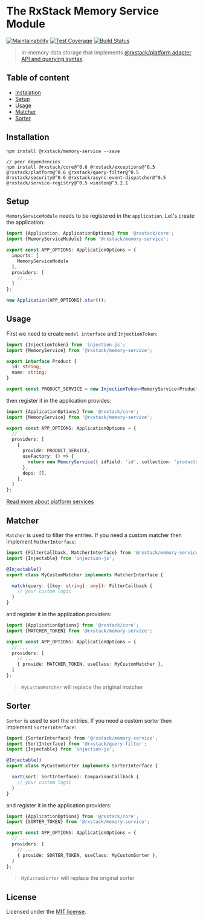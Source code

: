 # The RxStack Memory Service Module

[![Maintainability](https://api.codeclimate.com/v1/badges/9e8e95e4e45995eb5ddf/maintainability)](https://codeclimate.com/github/rxstack/memory-service/maintainability)
[![Test Coverage](https://api.codeclimate.com/v1/badges/9e8e95e4e45995eb5ddf/test_coverage)](https://codeclimate.com/github/rxstack/memory-service/test_coverage)
[![Build Status](https://travis-ci.org/rxstack/memory-service.svg?branch=master)](https://travis-ci.org/rxstack/memory-service)

> In-memory data storage that implements [@rxstack/platform adapter API and querying syntax](https://github.com/rxstack/rxstack/tree/master/packages/platform#services).

## Table of content

- [Instalation](#instalation)
- [Setup](#setup)
- [Usage](#usage)
- [Matcher](#matcher)
- [Sorter](#sorter)

## <a name="instalation"></a> Installation

```
npm install @rxstack/memory-service --save

// peer dependencies
npm install @rxstack/core@^0.6 @rxstack/exceptions@^0.5 @rxstack/platform@^0.6 @rxstack/query-filter@^0.5 @rxstack/security@^0.6 @rxstack/async-event-dispatcher@^0.5 @rxstack/service-registry@^0.5 winston@^3.2.1
```

## <a name="setup"></a>  Setup
`MemoryServiceModule` needs to be registered in the `application`. Let's create the application:

```typescript
import {Application, ApplicationOptions} from '@rxstack/core';
import {MemoryServiceModule} from '@rxstack/memory-service';

export const APP_OPTIONS: ApplicationOptions = {
  imports: [
    MemoryServiceModule
  ],
  providers: [
    // ...
  ]
};

new Application(APP_OPTIONS).start();
```

## <a name="usage"></a>  Usage

First we need to create `model interface` and `InjectionToken`:

```typescript
import {InjectionToken} from 'injection-js';
import {MemoryService} from '@rxstack/memory-service';

export interface Product {
  id: string;
  name: string;
}

export const PRODUCT_SERVICE = new InjectionToken<MemoryService<Product>>('PRODUCT_SERVICE');
```

then register it in the application provides:

```typescript
import {ApplicationOptions} from '@rxstack/core';
import {MemoryService} from '@rxstack/memory-service';

export const APP_OPTIONS: ApplicationOptions = {
  // ...
  providers: [
    {
      provide: PRODUCT_SERVICE,
      useFactory: () => {
        return new MemoryService({ idField: 'id', collection: 'products', defaultLimit: 25 });
      },
      deps: [],
    },
  ]
};
```

[Read more about platform services](https://github.com/rxstack/rxstack/tree/master/packages/platform#services)

## <a name="matcher"></a>  Matcher
`Matcher` is used to filter the entries. If you need a custom matcher then implement `MatherInterface`:

```typescript
import {FilterCallback, MatcherInterface} from '@rxstack/memory-service';
import {Injectable} from 'injection-js';

@Injectable()
export class MyCustomMatcher implements MatcherInterface {

  match(query: {[key: string]: any}): FilterCallback {
    // your custom logic
  }
}
```

and register it in the application providers:

```typescript
import {ApplicationOptions} from '@rxstack/core';
import {MATCHER_TOKEN} from '@rxstack/memory-service';

export const APP_OPTIONS: ApplicationOptions = {
  // ...
  providers: [
    // ...
    { provide: MATCHER_TOKEN, useClass: MyCustomMatcher },
  ]
};
```

> `MyCustomMatcher` will replace the original matcher


## <a name="sorter"></a>  Sorter
`Sorter` is used to sort the entries. If you need a custom sorter then implement `SorterInterface`:

```typescript
import {SorterInterface} from '@rxstack/memory-service';
import {SortInterface} from '@rxstack/query-filter';
import {Injectable} from 'injection-js';

@Injectable()
export class MyCustomSorter implements SorterInterface {

  sort(sort: SortInterface): ComparisonCallback {
    // your custom logic
  }
}
```

and register it in the application providers:

```typescript
import {ApplicationOptions} from '@rxstack/core';
import {SORTER_TOKEN} from '@rxstack/memory-service';

export const APP_OPTIONS: ApplicationOptions = {
  // ...
  providers: [
    // ...
    { provide: SORTER_TOKEN, useClass: MyCustomSorter },
  ]
};
```

> `MyCustomSorter` will replace the original sorter

## License

Licensed under the [MIT license](LICENSE).


